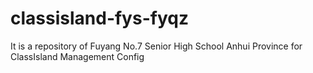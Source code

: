 # classisland-fys-fyqz
It is a repository of Fuyang No.7 Senior High School Anhui Province for ClassIsland  Management Config
